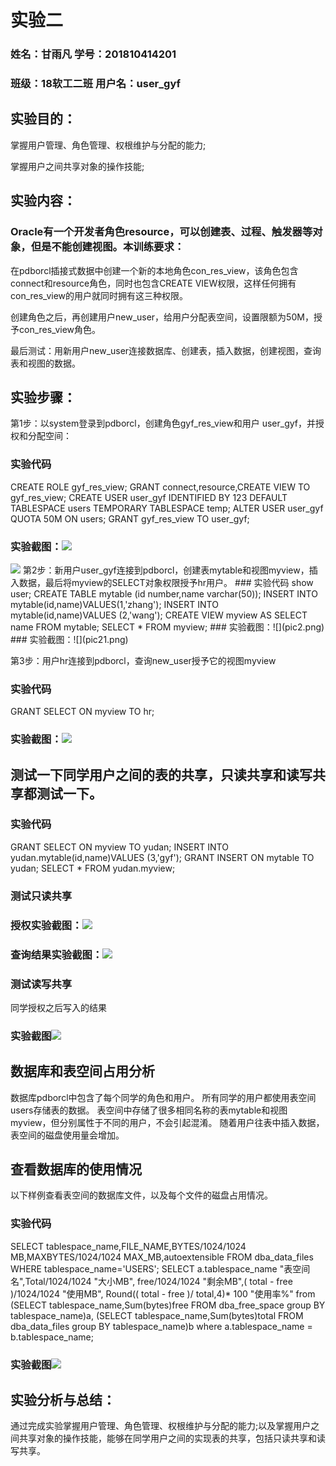 # 实验二

### 姓名：甘雨凡   学号：201810414201
### 班级：18软工二班    用户名：user_gyf
## 实验目的：
掌握用户管理、角色管理、权根维护与分配的能力;

掌握用户之间共享对象的操作技能;

## 实验内容：
### Oracle有一个开发者角色resource，可以创建表、过程、触发器等对象，但是不能创建视图。本训练要求：


在pdborcl插接式数据中创建一个新的本地角色con_res_view，该角色包含connect和resource角色，同时也包含CREATE VIEW权限，这样任何拥有con_res_view的用户就同时拥有这三种权限。

创建角色之后，再创建用户new_user，给用户分配表空间，设置限额为50M，授予con_res_view角色。

最后测试：用新用户new_user连接数据库、创建表，插入数据，创建视图，查询表和视图的数据。

## 实验步骤：
第1步：以system登录到pdborcl，创建角色gyf_res_view和用户 user_gyf，并授权和分配空间：
### 实验代码
CREATE ROLE gyf_res_view;
GRANT connect,resource,CREATE VIEW TO gyf_res_view;
CREATE USER user_gyf IDENTIFIED BY 123 DEFAULT TABLESPACE users TEMPORARY TABLESPACE temp;
ALTER USER user_gyf QUOTA 50M ON users;
GRANT gyf_res_view TO user_gyf;

### 实验截图：![](pic1.png)
<img src="./pic1.png"/>
第2步：新用户user_gyf连接到pdborcl，创建表mytable和视图myview，插入数据，最后将myview的SELECT对象权限授予hr用户。
### 实验代码
show user;
CREATE TABLE mytable (id number,name varchar(50));
INSERT INTO mytable(id,name)VALUES(1,'zhang');
INSERT INTO mytable(id,name)VALUES (2,'wang');
CREATE VIEW myview AS SELECT name FROM mytable;
SELECT * FROM myview;
### 实验截图：![](pic2.png)
### 实验截图：![](pic21.png)

第3步：用户hr连接到pdborcl，查询new_user授予它的视图myview
### 实验代码
GRANT SELECT ON myview TO hr;
### 实验截图：![](pic3.png)

## 测试一下同学用户之间的表的共享，只读共享和读写共享都测试一下。
### 实验代码
GRANT SELECT ON myview TO yudan;
INSERT INTO yudan.mytable(id,name)VALUES (3,'gyf');
GRANT INSERT ON mytable TO yudan;
SELECT * FROM yudan.myview;
### 测试只读共享
### 授权实验截图：![](pic4.png)
### 查询结果实验截图：![](pic41.png)
### 测试读写共享
同学授权之后写入的结果
###  实验截图![](pic5.png)


## 数据库和表空间占用分析
数据库pdborcl中包含了每个同学的角色和用户。 所有同学的用户都使用表空间users存储表的数据。 表空间中存储了很多相同名称的表mytable和视图myview，但分别属性于不同的用户，不会引起混淆。 随着用户往表中插入数据，表空间的磁盘使用量会增加。
## 查看数据库的使用情况
以下样例查看表空间的数据库文件，以及每个文件的磁盘占用情况。
### 实验代码
SELECT tablespace_name,FILE_NAME,BYTES/1024/1024 MB,MAXBYTES/1024/1024 MAX_MB,autoextensible FROM dba_data_files  WHERE  tablespace_name='USERS';
SELECT a.tablespace_name "表空间名",Total/1024/1024 "大小MB",
 free/1024/1024 "剩余MB",( total - free )/1024/1024 "使用MB",
 Round(( total - free )/ total,4)* 100 "使用率%"
 from (SELECT tablespace_name,Sum(bytes)free
        FROM   dba_free_space group  BY tablespace_name)a,
       (SELECT tablespace_name,Sum(bytes)total FROM dba_data_files
        group  BY tablespace_name)b
 where  a.tablespace_name = b.tablespace_name;
###  实验截图![](pic6.png)
## 实验分析与总结：
通过完成实验掌握用户管理、角色管理、权根维护与分配的能力;以及掌握用户之间共享对象的操作技能，能够在同学用户之间的实现表的共享，包括只读共享和读写共享。